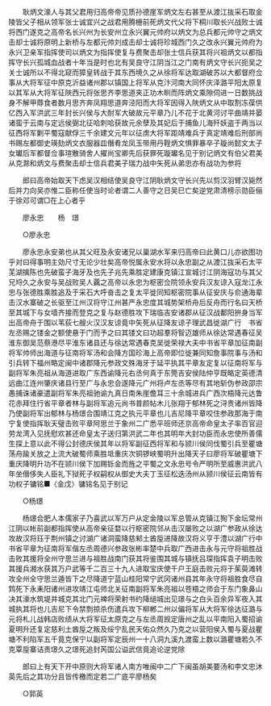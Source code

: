 <!-- { "loadSidebar": true } -->
　　耿炳文濠人与其父君用归高帝帝见质孙德崖军炳文左右甚至从渡江抜采石取金陵皆父子相从领军张士诚宜兴之战君用腾栅前死炳文代父将下桐川取长兴战败士诚将西门遂克之高帝名长兴州为长安州立永兴翼元帅府以炳文为总兵都元帅守之炳文击却士诚将原明上新桥与左都元帅刘成击却士诚将珍城西门久之改永兴翼元帅府为永兴卫亲军指挥使司以炳文为指挥使复与费聚击却张士信兵获其将兴祖炳文以都指挥守长兴孤城血战者十年当是时也北有吴良守江阴当江之门南有炳文守长兴扼吴之关士诚所以不得北窥而獐皇转战于其东西境久之从徐将军达取湖破苏以大都督府佥事从大将军征中原克沂益诸州郡以镇国上将军从克汴河南大同怀庆泽潞平阳太原复以其军从大将军征陜西元将张思齐李思道夹正功木甽而阵炳文乘隙伺进一日数挑战身不解甲蓐食者数月思齐奔凤翔思道奔泾阳而大将军因得入陜炳文从中取割冻葆供亿西入军洪武三年封长兴侯与大耐军大破故元平章乃儿不花于北黄河讨平曲靖并晏诸蛮于云南与定远侯弼北征哈刺哈获故元余孽及其妃后于捕鱼儿海歼妖盗于两当以征西将军剿平蜀寇献俘三千余建文元年以征虏大将军距靖难兵于真定靖难后刑部尚书赐左都御史瑛劾炳文衣服器皿僭肴龙凤玉带用丹鞓炳文惧罪暴卒子璇尚懿文太子女瓛后军都督佥事瑄散骑舍人擢尚宝卿先后获罪死璇瓛名见于别记炳文有伯父君美从克滁和炳文与费聚击却士信兵君美子瑞力战中矢死从弟忠亦有战功为参将 

　　郎曰高帝始取天下虑吴汉相结使吴良守江阴耿炳文守长兴先以剪汉羽臂汉毙然后并力向吴亦惟二臣称任使当时论者谓二人善守之日吴巳亡矣逆党肃清榜示勋臣俪于徐邓可谓□在上心者乎 

　　廖永忠　　杨　璟 

　　○廖永忠 

　　廖永忠永安弟也从其父旺及永安诸兄以巢湖水军来归高帝曰此黄口儿亦欲图功乎对曰得事明主効尺寸无论少壮矣高帝悦属永安水将以永忠副之从渡江抜采石太平芜湖擒陈也先破蛮子海牙及也先子兆先乘胜定建康克镇江宣城讨江阴海寇功与其父兄埒久之永安与吴战败吴人覊之高帝以永忠为枢密佥院领永安兵汉友谅入寇龙江永忠与张德胜乘胜追及于采石大呼奋击之复太平徙同知枢密院事从征安庆与俞通海辈击汉水寨破之长驱至江州汉将守江州甚严永忠度其城势架桥舟后反舟而行名曰天桥至其城下与女墙齐接而登克之复与赵德胜攻下瑞临吉安诸郡从征汉战鄱阳拚身当军出高帝舟于围以苇荻七艘火汉汉友谅竟中矢死从征降友谅子理武昌徙湖广行　书省左丞赐之镂金之额使悬于门而予之曰其镂文曰功超羣将智迈雄师从徐达常遇春征吴淮东御吴范蔡港尽平淮东诸县还与徐达常遇春克吴徙荣禄大夫中书省平章加征南副将军帅师出海道与征南将军汤和会降方国珍海上高帝即位徙兼同知詹事院事与汤和引兵转下福州略定闽中诸郡降元参政文殊海牙于延平执其平章友定复以征南将军与副将军朱亮祖从海道进取广东西谕降元右丞何真于东筦吉安侯陆仲亨既略定英德清远曲江连州肇庆诸县行至广与永忠会遂降元广州将卢左丞等尽有其地斩伪参政邵宗愚捕诛诸豪遣副将军朱亮祖驰谕九真日南朱崖儋耳三十余城进兵广西次梧降元达鲁花赤拜住行省平章者林与副将军追元尚书普颜帖木儿张翔于郁林死之浔贵诸州皆降乃使副将军出郁林与杨璟合围靖江克之执元平章也儿吉尼降平章咬住参政那海于南宁复使指挥耿天璧击败平章阿思兰于象州二广悉平班师还京高帝命皇太子率百官迎劳龙湾入见抚慰欢甚还命皇太子送归第洪武二年也其明年大封功臣而永忠使所善儒生探上意以此不得公封德庆侯其年以将军副征西将军和与颕川侯同伐蜀引兵至瞿塘荡舟踰关放之上流大破蜀师乘胜坻重庆次铜锣峡蜀明升出降天子曰廖将军破瞿塘下重庆降明升功不在颕川侯下加赐铄金而旌之平蜀之文永忠号令严明所至威惠洪武八年坐僣侈失人臣礼下狱死子权嗣权从御史大夫丁玉征松迭汤州从颕川侯征云南皆有功权子镛铭■〈金戊〉镛铭名见于别记 

　　○杨璟 

　　杨璟合肥人本儒家子乃喜武以军万户从定金陵以军总管从克镇江狥下金坛常州江阴以帐前副都指挥使从高帝亲征婺以行枢密院邻从击汉屡败之以湖广参政从徐达攻故汉将珏于荆州镇之讨湖广诸洞蛮降慈邾土酋垕进降故汉将义亨于澧以湖广行中书省平章为征南将军偕左丞周德兴参政张彬率楚中兵取广西进击永与元守将祖胜战击败其援将全州守思兰进与祖胜战南门获其将鉴围其城与镇抚吕琛指挥袁子明击败其援兵湘水获其万户武等千二百三十九人进取宝庆使千户王庭击败元将于茱萸滩转攻全州全守思兰遁皆下之尽降道宁蓝山桂阳常宁武冈诸州县其年永守将祖胜食尽自鸩死下永耒阳诸州进攻靖江屯师北关征南副将军朱亮祖以苍梧之师会于东门象鼻山决其濠水筑堤并城克其北门元裨将荣射书约降缒城出见璟与之白头百余异军夜入其城执其将也儿吉尼下令禁剽掠杀伤遣兵攻下柳郴二州以偏将军从大将军徐达征潞与元将札儿战韩店败绩从大将军征太原克之与左丞周觊定唐州之乱以平南阳入蜀招谕夏明升还复定慈利土酋垕之叛及绥宁乱民天佑众然久乃克之以营阳侯入蜀与夏战瞿塘不利陷军五千竟克保宁以副将军定辰州一十八洞九溪九渡蛮上数以潞瞿塘若久不克覃垕寨诘责璟久之璟死追封芮国公谥武信竟追论逆党除 

　　郎曰上有天下开中原则大将军诸人南方唯闽中二广下闽虽胡美要汤和李文忠沐英先后之其功分且皆传檄而定若二广底平廖杨矣 

　　○郭英 

